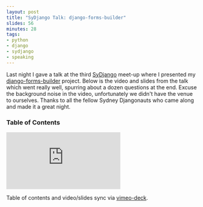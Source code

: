 ```yaml
---
layout: post
title: "SyDjango Talk: django-forms-builder"
slides: 56
minutes: 28
tags:
- python
- django
- sydjango
- speaking
---
```


<p>Last night I gave a talk at the third <a href="http://www.meetup.com/SyDjango/">SyDjango</a> meet-up where I presented my <a href="https://github.com/stephenmcd/django-forms-builder">django-forms-builder</a> project. Below is the video and slides from the talk which went really well, spurring about a dozen questions at the end. Excuse the background noise in the video, unfortunately we didn't have the venue to ourselves. Thanks to all the fellow Sydney Djangonauts who came along and made it a great night.</p>

<h3>Table of Contents</h3>
<ol id="toc"></ol>
<script src="/static/js/vimeo-deck.js"></script>
<script>

var vd = VimeoDeck({tocID: '#toc'});

vd.setSlide(01, '00:00', 'Welcome'); // Start
vd.setSlide(02, '00:36', 'About Me'); // About me
vd.setSlide(03, '00:40'); // Dev since 98
vd.setSlide(04, '00:47'); // PHP/ASP/Rails
vd.setSlide(05, '00:58'); // Python since 05
vd.setSlide(06, '01:04'); // Django since 07
vd.setSlide(07, '01:11'); // At Fairfax
vd.setSlide(08, '01:26', 'Django Forms'); // Django forms
vd.setSlide(09, '01:34'); // Beautiful API
vd.setSlide(10, '01:49'); // Example
vd.setSlide(11, '02:18'); // Fixed in nature
vd.setSlide(12, '02:37', 'Scenario - Competitions'); // Competitions
vd.setSlide(13, '02:45'); // Capture age/colour
vd.setSlide(14, '02:58'); // Example
vd.setSlide(15, '03:16'); // Capture file/words
vd.setSlide(16, '03:40'); // Example
vd.setSlide(17, '04:26'); // Crossed out
vd.setSlide(18, '04:35'); // Emails
vd.setSlide(19, '04:58'); // CSV
vd.setSlide(20, '05:14'); // Piccard
vd.setSlide(21, '05:23', 'django-forms-builder'); // django-forms-builder
vd.setSlide(22, '05:42', 'What\'s a Form?'); // What's a form
vd.setSlide(23, '05:58'); // Title
vd.setSlide(24, '06:02'); // Intro text
vd.setSlide(25, '06:09'); // Response text
vd.setSlide(26, '06:19'); // Email recipients
vd.setSlide(27, '06:30', 'What\'s a Field?'); // What's a field
vd.setSlide(28, '06:36'); // Name
vd.setSlide(29, '06:38'); // Type
vd.setSlide(30, '06:48'); // Default
vd.setSlide(31, '06:53'); // Mandatory
vd.setSlide(32, '06:56'); // Help
vd.setSlide(33, '06:59'); // Options
vd.setSlide(34, '07:26', 'Demo Time'); // Demo
vd.setSlide(35, '12:48', 'Advanced Features'); // Advanced features
vd.setSlide(36, '12:56'); // Export formats
vd.setSlide(37, '13:04'); // Email templates
vd.setSlide(38, '13:24'); // Signals
vd.setSlide(39, '13:33'); // Template tags
vd.setSlide(40, '13:47'); // Dynamic defaults
vd.setSlide(41, '14:53'); // Associate to models
vd.setSlide(42, '15:04', 'What\'s it Good For?'); // What's it good for
vd.setSlide(43, '15:09'); // Competitions
vd.setSlide(44, '15:12'); // Surveys
vd.setSlide(45, '15:24'); // Events
vd.setSlide(46, '15:31'); // Contact
vd.setSlide(47, '15:47', 'Installation'); // Installation
vd.setSlide(48, '15:53'); // pip install
vd.setSlide(49, '15:56'); // installed apps
vd.setSlide(50, '15:58'); // urls.py
vd.setSlide(51, '16:01'); // Example
vd.setSlide(52, '16:09'); // syncdb
vd.setSlide(53, '16:12', 'Get Involved'); // Get involved
vd.setSlide(54, '16:16'); // GitHub or Bitbucket
vd.setSlide(55, '16:26'); // 20 Contributors
vd.setSlide(56, '16:34', 'Question Time'); // Thanks

</script>

<iframe id="vimeo" src="http://player.vimeo.com/video/49907301?api=1&player_id=vimeo" frameborder="0" webkitAllowFullScreen mozallowfullscreen allowFullScreen></iframe>

<script async class="speakerdeck-embed" data-id="5057ff7207e099000205d815" data-ratio="1.3333333333333333" src="//speakerdeck.com/assets/embed.js"></script>

<p>Table of contents and video/slides sync via <a href="https://github.com/stephenmcd/vimeo-deck">vimeo-deck</a>.</p>
